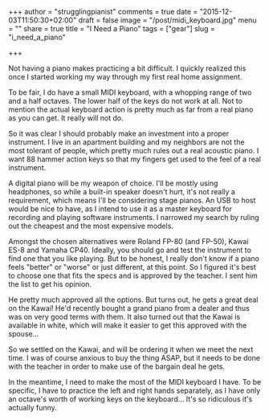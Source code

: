 +++
author = "strugglingpianist"
comments = true
date = "2015-12-03T11:50:30+02:00"
draft = false
image = "/post/midi_keyboard.jpg"
menu = ""
share = true
title = "I Need a Piano"
tags = ["gear"]
slug = "i_need_a_piano"

+++

Not having a piano makes practicing a bit difficult. I quickly realized this
once I started working my way through my first real home assignment.

To be fair, I do have a small MIDI keyboard, with a whopping range of two and a
half octaves. The lower half of the keys do not work at all. Not to mention the
actual keyboard action is pretty much as far from a real piano as you can get.
It really will not do.

So it was clear I should probably make an investment into a proper instrument.
I live in an apartment building and my neighbors are not the most tolerant of
people, which pretty much rules out a real acoustic piano. I want 88 hammer
action keys so that my fingers get used to the feel of a real instrument. 

A digital piano will be my weapon of choice. I'll be mostly using headphones,
so while a built-in speaker doesn't hurt, it's not really a requirement, which
means I'll be considering stage pianos. An USB to host would be nice to have,
as I intend to use it as a master keyboard for recording and playing software
instruments.  I narrowed my search by ruling out the cheapest and the most
expensive models.

Amongst the chosen alternatives were Roland FP-80 (and FP-50), Kawai ES-8 and
Yamaha CP40. Ideally, you should go and test the instrument to find one that
you like playing. But to be honest, I really don't know if a piano feels
"better" or "worse" or just different, at this point. So I figured it's best to
choose one that fits the specs and is approved by the teacher. I sent him the
list to get his opinion.

He pretty much approved all the options. But turns out, he gets a great deal on
the Kawai! He'd recently bought a grand piano from a dealer and thus was on
very good terms with them. It also turned out that the Kawai is available in
white, which will make it easier to get this approved with the spouse...

So we settled on the Kawai, and will be ordering it when we meet the next time.
I was of course anxious to buy the thing ASAP, but it needs to be done with the
teacher in order to make use of the bargain deal he gets.

In the meantime, I need to make the most of the MIDI keyboard I have. To be
specific, I have to practice the left and right hands separately, as I have
only an octave's worth of working keys on the keyboard... It's so ridiculous
it's actually funny.

